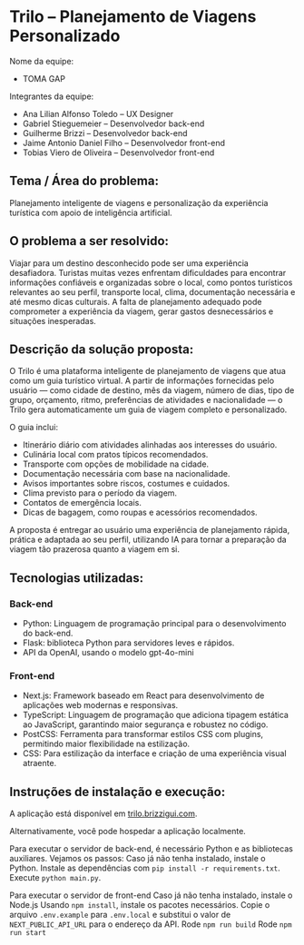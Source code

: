 # Trilo – Planejamento de Viagens Personalizado

Nome da equipe:
- TOMA GAP

Integrantes da equipe:
- Ana Lilian Alfonso Toledo – UX Designer
- Gabriel Stieguemeier  – Desenvolvedor back-end
- Guilherme Brizzi – Desenvolvedor back-end
- Jaime Antonio Daniel Filho – Desenvolvedor front-end
- Tobias Viero de Oliveira – Desenvolvedor front-end


## Tema / Área do problema:
Planejamento inteligente de viagens e personalização da experiência turística com apoio de inteligência artificial.

## O problema a ser resolvido:
Viajar para um destino desconhecido pode ser uma experiência desafiadora. Turistas muitas vezes enfrentam dificuldades para encontrar informações confiáveis e organizadas sobre o local, como pontos turísticos relevantes ao seu perfil, transporte local, clima, documentação necessária e até mesmo dicas culturais. A falta de planejamento adequado pode comprometer a experiência da viagem, gerar gastos desnecessários e situações inesperadas.


## Descrição da solução proposta:
O Trilo é uma plataforma inteligente de planejamento de viagens que atua como um guia turístico virtual. A partir de informações fornecidas pelo usuário — como cidade de destino, mês da viagem, número de dias, tipo de grupo, orçamento, ritmo, preferências de atividades e nacionalidade — o Trilo gera automaticamente um guia de viagem completo e personalizado.

O guia inclui:
- Itinerário diário com atividades alinhadas aos interesses do usuário.
- Culinária local com pratos típicos recomendados.
- Transporte com opções de mobilidade na cidade.
- Documentação necessária com base na nacionalidade.
- Avisos importantes sobre riscos, costumes e cuidados.
- Clima previsto para o período da viagem.
- Contatos de emergência locais.
- Dicas de bagagem, como roupas e acessórios recomendados.


A proposta é entregar ao usuário uma experiência de planejamento rápida, prática e adaptada ao seu perfil, utilizando IA para tornar a preparação da viagem tão prazerosa quanto a viagem em si.


## Tecnologias utilizadas:
### Back-end
- Python: Linguagem de programação principal para o desenvolvimento do back-end.
- Flask: biblioteca Python para servidores leves e rápidos.
- API da OpenAI, usando o modelo gpt-4o-mini
### Front-end
- Next.js: Framework baseado em React para desenvolvimento de aplicações web modernas e responsivas.
- TypeScript: Linguagem de programação que adiciona tipagem estática ao JavaScript, garantindo maior segurança e robustez no código.
- PostCSS: Ferramenta para transformar estilos CSS com plugins, permitindo maior flexibilidade na estilização.
- CSS: Para estilização da interface e criação de uma experiência visual atraente.

## Instruções de instalação e execução:
A aplicação está disponível em [trilo.brizzigui.com](https://trilo.brizzigui.com).

Alternativamente, você pode hospedar a aplicação localmente.

Para executar o servidor de back-end, é necessário Python e as bibliotecas auxiliares. Vejamos os passos:
Caso já não tenha instalado, instale o Python.
Instale as dependências com `pip install -r requirements.txt`.
Execute `python main.py`.

Para executar o servidor de front-end
Caso já não tenha instalado, instale o Node.js
Usando `npm install`, instale os pacotes necessários.
Copie o arquivo `.env.example` para `.env.local` e substitui o valor de `NEXT_PUBLIC_API_URL` para o endereço da API.
Rode `npm run build`
Rode `npm run start`

